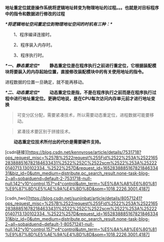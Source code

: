 **地址重定位就是操作系统将逻辑地址转变为物理地址的过程。。。也就是对目标程序中的指令和数据进行修改的过程**

***\*将逻辑地址空间重定位到物理地址空间的时机有三种：\****

　　1、程序编译连接时。

　　2、程序装入内存时。

　　3、程序执行时。

***\*一、静态重定位\****
　　**静态重定位是在程序执行之前进行重定位，它根据装配模块将要装入的内存起始位置，直接修改装配模块中的有关使用地址的指令。**

进程数据的位置一旦确定，就不能再移动。  

***\*二、动态重定位\****
　　**动态重定位是指，不是在程序执行之前而是在程序执行过程中进行地址重定位。更确切地说，是在CPU每次访问内存单元前才进行地址变换**

> 可变分区分配，需要紧凑技术，所以需要动态重定位，进程数据可能要移动。

> 紧凑技术要区别于拼接技术。

　　**动态重定位技术所付出的代价是需要硬件支持。**

[csdn链接][https://blog.csdn.net/kennyrose/article/details/7531718?ops_request_misc=%257B%2522request%255Fid%2522%253A%2522165283888516782184633431%2522%252C%2522scm%2522%253A%252220140713.130102334..%2522%257D&request_id=165283888516782184633431&biz_id=0&utm_medium=distribute.pc_search_result.none-task-blog-2~all~sobaiduend~default-2-7531718-null-null.142^v10^control,157^v4^control&utm_term=%E5%8A%A8%E6%80%81%E9%87%8D%E5%AE%9A%E4%BD%8D&spm=1018.2226.3001.4187]

[csdn_two][https://blog.csdn.net/sunjinbat/article/details/80571241?ops_request_misc=%257B%2522request%255Fid%2522%253A%2522165283888516782184633431%2522%252C%2522scm%2522%253A%252220140713.130102334..%2522%257D&request_id=165283888516782184633431&biz_id=0&utm_medium=distribute.pc_search_result.none-task-blog-2~all~sobaiduend~default-1-80571241-null-null.142^v10^control,157^v4^control&utm_term=%E5%8A%A8%E6%80%81%E9%87%8D%E5%AE%9A%E4%BD%8D&spm=1018.2226.3001.4187]
